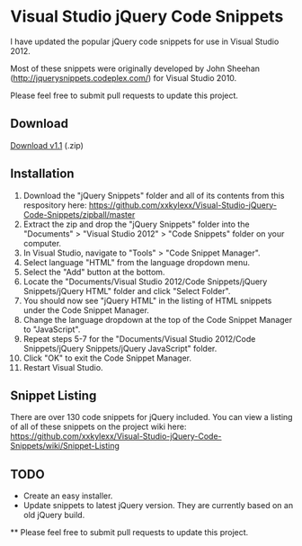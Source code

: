 # Visual Studio jQuery Code Snippets

I have updated the popular jQuery code snippets for use in Visual Studio 2012.

Most of these snippets were originally developed by John Sheehan (http://jquerysnippets.codeplex.com/) for Visual Studio 2010.

Please feel free to submit pull requests to update this project.

## Download

[Download v1.1](https://github.com/xxkylexx/Visual-Studio-jQuery-Code-Snippets/zipball/master) (.zip)

## Installation

1. Download the "jQuery Snippets" folder and all of its contents from this respository here: https://github.com/xxkylexx/Visual-Studio-jQuery-Code-Snippets/zipball/master
2. Extract the zip and drop the "jQuery Snippets" folder into the "Documents" > "Visual Studio 2012" > "Code Snippets" folder on your computer.
3. In Visual Studio, navigate to "Tools" > "Code Snippet Manager".
4. Select language "HTML" from the language dropdown menu.
5. Select the "Add" button at the bottom.
6. Locate the "Documents/Visual Studio 2012/Code Snippets/jQuery Snippets/jQuery HTML" folder and click "Select Folder".
7. You should now see "jQuery HTML" in the listing of HTML snippets under the Code Snippet Manager.
8. Change the language dropdown at the top of the Code Snippet Manager to "JavaScript".
9. Repeat steps 5-7 for the "Documents/Visual Studio 2012/Code Snippets/jQuery Snippets/jQuery JavaScript" folder.
10. Click "OK" to exit the Code Snippet Manager.
11. Restart Visual Studio.

## Snippet Listing

There are over 130 code snippets for jQuery included. You can view a listing of all of these snippets on the project wiki here: https://github.com/xxkylexx/Visual-Studio-jQuery-Code-Snippets/wiki/Snippet-Listing

## TODO

- Create an easy installer.
- Update snippets to latest jQuery version. They are currently based on an old jQuery build.

** Please feel free to submit pull requests to update this project.

